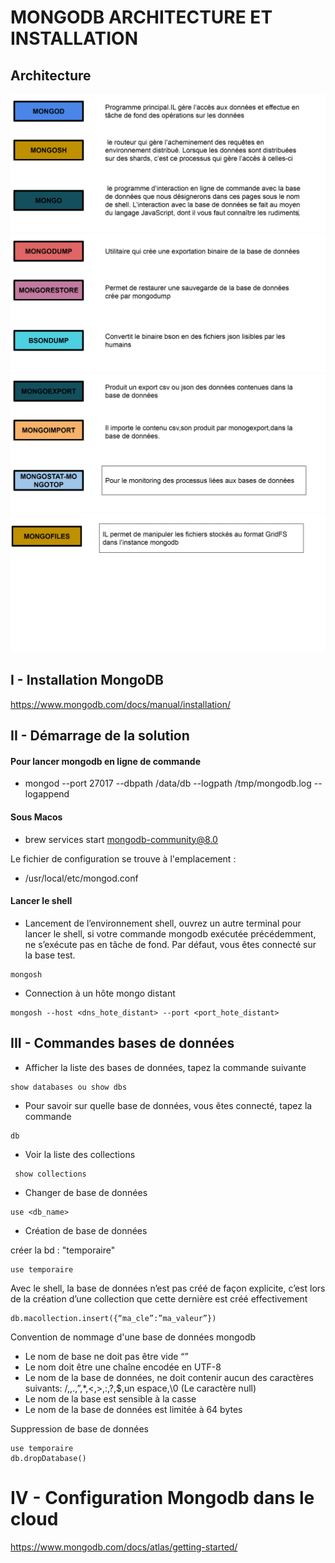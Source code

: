 # MONGODB ARCHITECTURE ET INSTALLATION

## Architecture
![composant-1](images/composant-1.png "Le titre de mon image")
![composant-2](images/composant-2.png "Le titre de mon image")
![composant-3](images/composant-3.png "Le titre de mon image")
![composant-4](images/composant-4.png "Le titre de mon image")

## I - Installation MongoDB
https://www.mongodb.com/docs/manual/installation/

## II - Démarrage de la solution
#### Pour lancer mongodb en ligne de commande
* mongod --port 27017 --dbpath /data/db --logpath /tmp/mongodb.log --logappend

#### Sous Macos
* brew services start mongodb-community@8.0

Le fichier de configuration se trouve à l'emplacement : 
* /usr/local/etc/mongod.conf

#### Lancer le shell
* Lancement de l’environnement shell, ouvrez un autre terminal pour lancer le shell,
si votre commande mongodb exécutée précédemment, ne s’exécute pas en tâche
de fond. Par défaut, vous êtes connecté sur la base test.
```
mongosh
```
* Connection à un hôte mongo distant
```
mongosh --host <dns_hote_distant> --port <port_hote_distant>
```
## III - Commandes bases de données

* Afficher la liste des bases de données, tapez la commande suivante
```
show databases ou show dbs
```
* Pour savoir sur quelle base de données, vous êtes connecté, tapez la commande
```
db
```
* Voir la liste des collections
```
 show collections
```
* Changer de base de données
```
use <db_name>
```
* Création de base de données

créer la bd : "temporaire"
```
use temporaire
```
Avec le shell, la base de données n’est pas créé de façon explicite, c’est lors de la
création d’une collection que cette dernière est créé effectivement
```
db.macollection.insert({“ma_cle”:”ma_valeur”})
```

Convention de nommage d'une base de données mongodb
* Le nom de base ne doit pas être vide “”
* Le nom doit être une chaîne encodée en UTF-8
* Le nom de la base de données, ne doit contenir aucun des caractères suivants:
/,\,.,”,*,<,>,:,?,$,un espace,\0 (Le caractère null)
* Le nom de la base est sensible à la casse
* Le nom de la base de données est limitée à 64 bytes

Suppression de base de données
```
use temporaire
db.dropDatabase()
```

# IV - Configuration Mongodb dans le cloud
https://www.mongodb.com/docs/atlas/getting-started/

